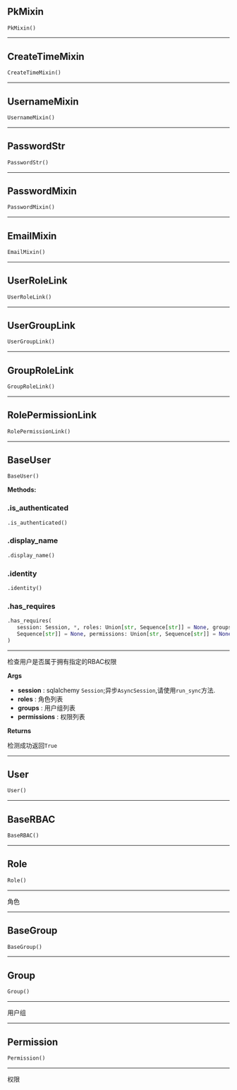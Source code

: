 #


## PkMixin
```python 
PkMixin()
```



----


## CreateTimeMixin
```python 
CreateTimeMixin()
```



----


## UsernameMixin
```python 
UsernameMixin()
```



----


## PasswordStr
```python 
PasswordStr()
```



----


## PasswordMixin
```python 
PasswordMixin()
```



----


## EmailMixin
```python 
EmailMixin()
```



----


## UserRoleLink
```python 
UserRoleLink()
```



----


## UserGroupLink
```python 
UserGroupLink()
```



----


## GroupRoleLink
```python 
GroupRoleLink()
```



----


## RolePermissionLink
```python 
RolePermissionLink()
```



----


## BaseUser
```python 
BaseUser()
```




**Methods:**


### .is_authenticated
```python
.is_authenticated()
```


### .display_name
```python
.display_name()
```


### .identity
```python
.identity()
```


### .has_requires
```python
.has_requires(
   session: Session, *, roles: Union[str, Sequence[str]] = None, groups: Union[str,
   Sequence[str]] = None, permissions: Union[str, Sequence[str]] = None
)
```

---
检查用户是否属于拥有指定的RBAC权限

**Args**

* **session**  : sqlalchemy `Session`;异步`AsyncSession`,请使用`run_sync`方法.
* **roles**  : 角色列表
* **groups**  : 用户组列表
* **permissions**  : 权限列表


**Returns**

检测成功返回`True`

----


## User
```python 
User()
```



----


## BaseRBAC
```python 
BaseRBAC()
```



----


## Role
```python 
Role()
```


---
角色

----


## BaseGroup
```python 
BaseGroup()
```



----


## Group
```python 
Group()
```


---
用户组

----


## Permission
```python 
Permission()
```


---
权限

